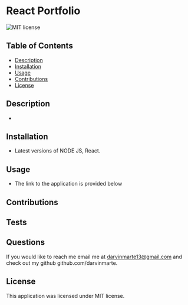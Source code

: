 # React Portfolio

![MIT license](https://img.shields.io/badge/license-MIT-blue)

## Table of Contents

- [Description](#description)
- [Installation](#installation)
- [Usage](#usage)
- [Contributions](#contributions)
- [License](#license)

## Description

- 

## Installation

- Latest versions of NODE JS, React.

## Usage

- The link to the application is provided below


## Contributions

## Tests

## Questions

If you would like to reach me email me at darvinmarte13@gmail.com and check out my github github.com/darvinmarte.

## License

 This application was licensed under MIT license.